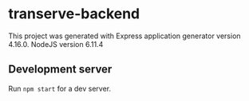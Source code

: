 # transerve-backend

This project was generated with Express application generator version 4.16.0. 
NodeJS version 6.11.4

## Development server

Run `npm start` for a dev server.
